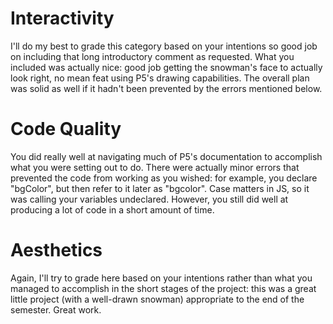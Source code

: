 # Interactivity
I'll do my best to grade this category based on your intentions so good job on including that long introductory comment as requested. What you included was actually nice: good job getting the snowman's face to actually look right, no mean feat using P5's drawing capabilities. The overall plan was solid as well if it hadn't been prevented by the errors mentioned below.

# Code Quality
You did really well at navigating much of P5's documentation to accomplish what you were setting out to do. There were actually minor errors that prevented the code from working as you wished: for example, you declare "bgColor", but then refer to it later as "bgcolor". Case matters in JS, so it was calling your variables undeclared. However, you still did well at producing a lot of code in a short amount of time.

# Aesthetics
Again, I'll try to grade here based on your intentions rather than what you managed to accomplish in the short stages of the project: this was a great little project (with a well-drawn snowman) appropriate to the end of the semester. Great work.
